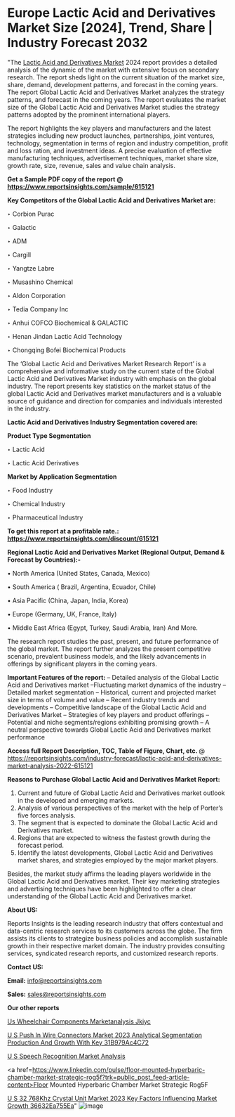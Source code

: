 # Europe Lactic Acid and Derivatives Market Size [2024], Trend, Share | Industry Forecast 2032

"The <a href=https://www.reportsinsights.com/sample/615121>Lactic Acid and Derivatives Market</a> 2024 report provides a detailed analysis of the dynamic of the market with extensive focus on secondary research. The report sheds light on the current situation of the market size, share, demand, development patterns, and forecast in the coming years. The report Global Lactic Acid and Derivatives Market analyzes the strategy patterns, and forecast in the coming years. The report evaluates the market size of the Global Lactic Acid and Derivatives Market studies the strategy patterns adopted by the prominent international players.

The report highlights the key players and manufacturers and the latest strategies including new product launches, partnerships, joint ventures, technology, segmentation in terms of region and industry competition, profit and loss ration, and investment ideas. A precise evaluation of effective manufacturing techniques, advertisement techniques, market share size, growth rate, size, revenue, sales and value chain analysis.

<strong>Get a Sample PDF copy of the report @ <a href=https://www.reportsinsights.com/sample/615121 style=color:#0000ff;>https://www.reportsinsights.com/sample/615121</a></strong>

<strong>Key Competitors of the Global Lactic Acid and Derivatives Market are:</strong>

‣ Corbion Purac

‣ Galactic

‣ ADM

‣ Cargill

‣ Yangtze Labre

‣ Musashino Chemical

‣ Aldon Corporation

‣ Tedia Company Inc

‣ Anhui COFCO Biochemical & GALACTIC

‣ Henan Jindan Lactic Acid Technology

‣ Chongqing Bofei Biochemical Products

The ‘Global Lactic Acid and Derivatives Market Research Report’ is a comprehensive and informative study on the current state of the Global Lactic Acid and Derivatives Market industry with emphasis on the global industry. The report presents key statistics on the market status of the global Lactic Acid and Derivatives market manufacturers and is a valuable source of guidance and direction for companies and individuals interested in the industry.

<strong>Lactic Acid and Derivatives Industry Segmentation covered are:</strong>

<strong>Product Type Segmentation</strong>

‣ Lactic Acid

‣ Lactic Acid Derivatives

<strong>Market by Application Segmentation</strong>

‣ Food Industry

‣ Chemical Industry

‣ Pharmaceutical Industry

<strong>To get this report at a profitable rate.: <a href=https://www.reportsinsights.com/discount/615121 style=color:#0000ff;>https://www.reportsinsights.com/discount/615121</a></strong>

<strong>Regional Lactic Acid and Derivatives Market (Regional Output, Demand &amp; Forecast by Countries):-</strong>

• North America (United States, Canada, Mexico)

• South America ( Brazil, Argentina, Ecuador, Chile)

• Asia Pacific (China, Japan, India, Korea)

• Europe (Germany, UK, France, Italy)

• Middle East Africa (Egypt, Turkey, Saudi Arabia, Iran) And More.

The research report studies the past, present, and future performance of the global market. The report further analyzes the present competitive scenario, prevalent business models, and the likely advancements in offerings by significant players in the coming years.

<strong>Important Features of the report:</strong>
– Detailed analysis of the Global Lactic Acid and Derivatives market
–Fluctuating market dynamics of the industry
–Detailed market segmentation
– Historical, current and projected market size in terms of volume and value
– Recent industry trends and developments
– Competitive landscape of the Global Lactic Acid and Derivatives Market
– Strategies of key players and product offerings
– Potential and niche segments/regions exhibiting promising growth
– A neutral perspective towards Global Lactic Acid and Derivatives market performance

<strong>Access full Report Description, TOC, Table of Figure, Chart, etc. </strong>@   <a href=https://reportsinsights.com/industry-forecast/lactic-acid-and-derivatives-market-analysis-2022-615121 style=color:#0000ff;>https://reportsinsights.com/industry-forecast/lactic-acid-and-derivatives-market-analysis-2022-615121</a>

<strong>Reasons to Purchase Global Lactic Acid and Derivatives Market Report:</strong>
1. Current and future of Global Lactic Acid and Derivatives market outlook in the developed and emerging markets.
2. Analysis of various perspectives of the market with the help of Porter’s five forces analysis.
3. The segment that is expected to dominate the Global Lactic Acid and Derivatives market.
4. Regions that are expected to witness the fastest growth during the forecast period.
5. Identify the latest developments, Global Lactic Acid and Derivatives market shares, and strategies employed by the major market players.

Besides, the market study affirms the leading players worldwide in the Global Lactic Acid and Derivatives market. Their key marketing strategies and advertising techniques have been highlighted to offer a clear understanding of the Global Lactic Acid and Derivatives market.

<strong><strong>About US</strong>:</strong>

Reports Insights is the leading research industry that offers contextual and data-centric research services to its customers across the globe. The firm assists its clients to strategize business policies and accomplish sustainable growth in their respective market domain. The industry provides consulting services, syndicated research reports, and customized research reports.

<strong>Contact US:</strong>

<p class=><b>Email:</b> <a href=mailto:info@reportsinsights.com>info@reportsinsights.com</a></p>
<p class=><b>Sales:</b> <a href=mailto:sales@reportsinsights.com>sales@reportsinsights.com</a></p>

<strong>Our other reports</strong>

<a href=https://www.linkedin.com/pulse/us-wheelchair-components-marketanalysis-jkiyc/>Us Wheelchair Components Marketanalysis Jkiyc</a>

<a href=https://medium.com/@jadhaosuchit578/u-s-push-in-wire-connectors-market-2023-analytical-segmentation-production-and-growth-with-key-31b979ac4c72>U S Push In Wire Connectors Market 2023 Analytical Segmentation Production And Growth With Key 31B979Ac4C72</a>

<a href=https://medium.com/@sharanidhi229/u-s-speech-recognition-market-analysis-post-covid-19-scenario-by-2031-nuance-agnitio-4c912e3616fc>U S Speech Recognition Market Analysis</a>

<a href=https://www.linkedin.com/pulse/floor-mounted-hyperbaric-chamber-market-strategic-rog5f?trk=public_post_feed-article-content>Floor Mounted Hyperbaric Chamber Market Strategic Rog5F</a>

<a href=https://medium.com/@jagrutiayachit3/u-s-32-768khz-crystal-unit-market-2023-key-factors-influencing-market-growth-36632ea755ea>U S 32 768Khz Crystal Unit Market 2023 Key Factors Influencing Market Growth 36632Ea755Ea</a>"
![image](https://github.com/Reportsinsights123/RIgrowth/assets/158415881/241b31f1-898a-418c-bdf9-5b4a5600ee24)
